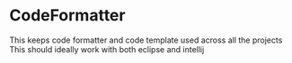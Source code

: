 # CodeFormatter
This keeps code formatter and code template used across all the projects
This should ideally work with both eclipse and intellij

